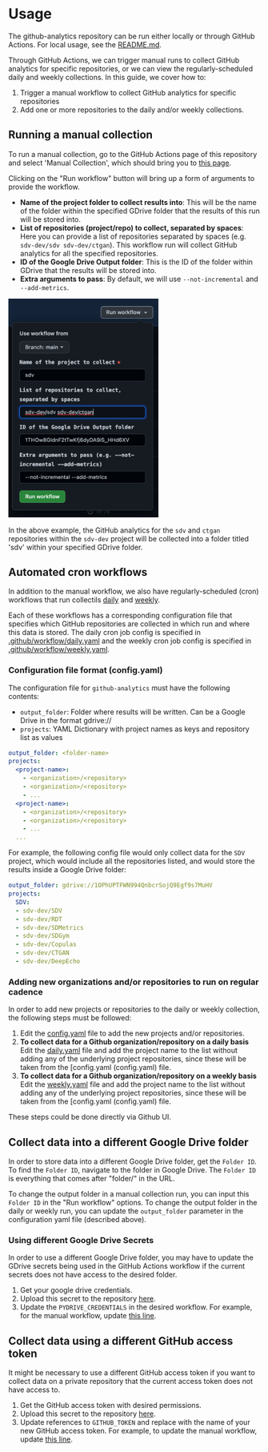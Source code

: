 # Usage

The github-analytics repository can be run either locally or through GitHub Actions.
For local usage, see the [README.md](README.md).

Through GitHub Actions, we can trigger manual runs to collect GitHub analytics for specific
repositories, or we can view the regularly-scheduled daily and weekly collections. In this
guide, we cover how to:
1. Trigger a manual workflow to collect GitHub analytics for specific repositories
2. Add one or more repositories to the daily and/or weekly collections.

## Running a manual collection
To run a manual collection, go to the GitHub Actions page of this repository and select 
'Manual Collection', which should bring you to [this page](https://github.com/datacebo/github-analytics/actions/workflows/manual.yaml).

Clicking on the "Run workflow" button will bring up a form of arguments to provide the workflow.
  * **Name of the project folder to collect results into**: This will be the name of the folder
    within the specified GDrive folder that the results of this run will be stored into.
  * **List of repositories (project/repo) to collect, separated by spaces**: Here you can provide
    a list of repositories separated by spaces (e.g. `sdv-dev/sdv sdv-dev/ctgan`). This workflow
    run will collect GitHub analytics for all the specified repositories.
  * **ID of the Google Drive Output folder**: This is the ID of the folder within GDrive that the
    results will be stored into.
  * **Extra arguments to pass**: By default, we will use `--not-incremental` and `--add-metrics`.

<img src="imgs/manual_collection.png" width="300">

In the above example, the GitHub analytics for the `sdv` and `ctgan` repositories within the
`sdv-dev` project will be collected into a folder titled 'sdv' within your specified
GDrive folder.

## Automated cron workflows
In addition to the manual workflow, we also have regularly-scheduled (cron) workflows that run
collectils [daily](https://github.com/datacebo/github-analytics/actions/workflows/daily.yaml) and [weekly](https://github.com/datacebo/github-analytics/actions/workflows/weekly.yaml). 

Each of these workflows has a corresponding configuration file that specifies which GitHub
repositories are collected in which run and where this data is stored. The daily cron job config
is specified in [.github/workflow/daily.yaml](.github/workflow/daily.yaml) and the weekly cron job
config is specified in [.github/workflow/weekly.yaml](.github/workflow/weekly.yaml).

### Configuration file format (config.yaml)

The configuration file for `github-analytics` must have the following contents:

* `output_folder`: Folder where results will be written. Can be a Google Drive in the format
  gdrive://<folder-name>
* `projects`: YAML Dictionary with project names as keys and repository list as values

```yaml
output_folder: <folder-name>
projects:
  <project-name>:
    - <organization>/<repository>
    - <organization>/<repository>
    - ...
  <project-name>:
    - <organization>/<repository>
    - <organization>/<repository>
    - ...
  ...
```

For example, the following config file would only collect data for the `SDV` project,
which would include all the repositories listed, and would store the results inside a
Google Drive folder:

```yaml
output_folder: gdrive://1OPhUPTFWN994QnbcrSojQ9Egf9s7MuHV
projects:
  SDV:
  - sdv-dev/SDV
  - sdv-dev/RDT
  - sdv-dev/SDMetrics
  - sdv-dev/SDGym
  - sdv-dev/Copulas
  - sdv-dev/CTGAN
  - sdv-dev/DeepEcho
```

### Adding new organizations and/or repositories to run on regular cadence
       
In order to add new projects or repositories to the daily or weekly collection, the following
steps must be followed:
       
1. Edit the [config.yaml](config.yaml) file to add the new projects and/or repositories.
2. **To collect data for a Github organization/repository on a daily basis**  Edit the [daily.yaml](daily.yaml) 
   file and add the project name to the list without adding any of the underlying project repositories, since these will be taken from the [config.yaml (config.yaml) file.
3. **To collect data for a Github organization/repository on a weekly basis**  Edit the [weekly.yaml](weekly.yaml)
   file and add the project name to the list without adding any of the underlying project repositories, since these will be taken from the [config.yaml (config.yaml) file.
           
These steps could be done directly via Github UI. 

## Collect data into a **different Google Drive folder**

In order to store data into a different Google Drive folder, get the `Folder ID`. To find the
`Folder ID`, navigate to the folder in Google Drive. The `Folder ID` is everything that comes after
"folder/" in the URL.

To change the output folder in a manual collection run, you can input this `Folder ID` in the
"Run workflow" options. To change the output folder in the daily or weekly run, you can
update the `output_folder` parameter in the configuration yaml file (described above).

### Using different Google Drive Secrets
In order to use a different Google Drive folder, you may have to update the GDrive secrets
being used in the GitHub Actions workflow if the current secrets does not have access to
the desired folder.

1. Get your google drive credentials.
2. Upload this secret to the repository [here](https://github.com/datacebo/github-analytics/settings/secrets/actions).
3. Update the `PYDRIVE_CREDENTIALS` in the desired workflow. For example, for the manual workflow,
   update [this line](https://github.com/datacebo/github-analytics/blob/main/.github/workflows/manual.yaml#L45).

## Collect data using a different GitHub access token

It might be necessary to use a different GitHub access token if you want to collect data on
a private repository that the current access token does not have access to.

1. Get the GitHub access token with desired permissions.
2. Upload this secret to the repository [here](https://github.com/datacebo/github-analytics/settings/secrets/actions).
3. Update references to `GITHUB_TOKEN` and replace with the name of your new GitHub access token.
   For example, to update the manual workflow, update [this line](https://github.com/datacebo/github-analytics/blob/main/.github/workflows/manual.yaml#L39).
